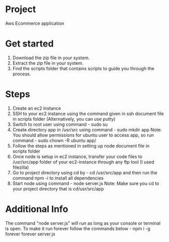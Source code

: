 # Project
Aws Ecommerce application

# Get started
1) Download the zip file in your system.
2) Extract the zip file in your system.
3) Find the scripts folder that contains scripts to guide you through the process.

# Steps
1) Create an ec2 instance 
2) SSH to your ec2 instance using the command given in ssh document file in scripts folder (Alternatively, you can use putty)
3) Switch to root user using command - sudo su
4) Create directory app in /usr/src using command - sudo mkdir app
Note: You should allow permissions for ubuntu user to access app, so run command - sudo chown -R ubuntu app/
5) Follow the steps as mentioned in setting up node document file in scripts folder
6) Once node is setup in ec2 instance, transfer your code files to /usr/src/app folder of your ec2-instance through any ftp tool (I used filezilla)
7) Go to project directory using cd by - cd /usr/src/app and then run the command npm -i to install all dependencies
8) Start node using command - node server.js
Note: Make sure you cd to your project directory that is cd/usr/src/app

# Additional Info
The command "node server.js" will run as long as your console or terminal is open. To make it run forever follow the commands below -
npm i -g forever
forever server.js
